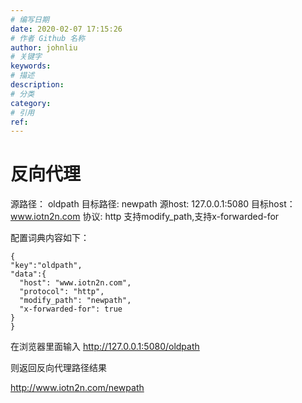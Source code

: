 ```yaml
---
# 编写日期
date: 2020-02-07 17:15:26
# 作者 Github 名称
author: johnliu
# 关键字
keywords:
# 描述
description:
# 分类
category: 
# 引用
ref:
---
```


# 反向代理

  源路径： oldpath
  目标路径: newpath
  源host: 127.0.0.1:5080
  目标host：www.iotn2n.com
  协议: http
  支持modify_path,支持x-forwarded-for
  
 配置词典内容如下：
 
```
{
"key":"oldpath",
"data":{
  "host": "www.iotn2n.com",
  "protocol": "http",
  "modify_path": "newpath",
  "x-forwarded-for": true
}
}
```
在浏览器里面输入
http://127.0.0.1:5080/oldpath

则返回反向代理路径结果

http://www.iotn2n.com/newpath
